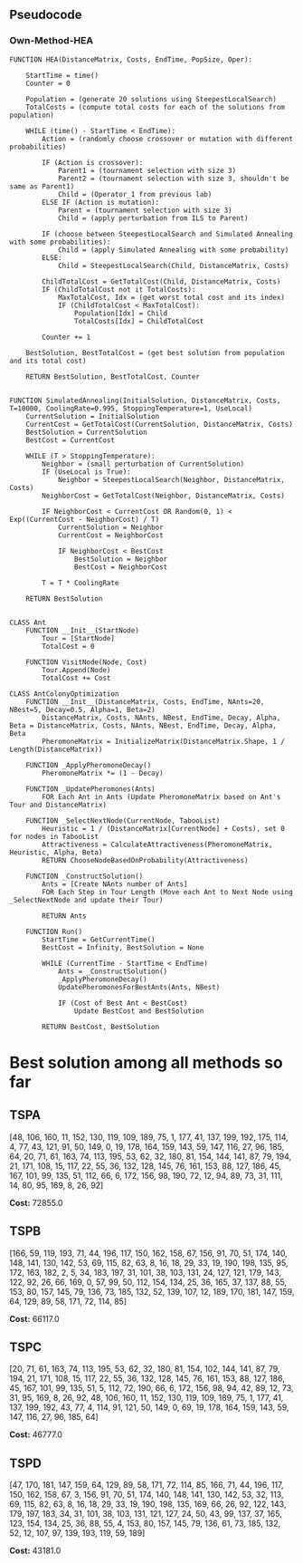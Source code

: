 ## Pseudocode

### Own-Method-HEA

    FUNCTION HEA(DistanceMatrix, Costs, EndTime, PopSize, Oper):

        StartTime = time()
        Counter = 0

        Population = (generate 20 solutions using SteepestLocalSearch)
        TotalCosts = (compute total costs for each of the solutions from population)

        WHILE (time() - StartTime < EndTime):
            Action = (randomly choose crossover or mutation with different probabilities)

            IF (Action is crossover):
                Parent1 = (tournament selection with size 3)
                Parent2 = (tournament selection with size 3, shouldn't be same as Parent1)
                Child = (Operator_1 from previous lab)
            ELSE IF (Action is mutation):
                Parent = (tournament selection with size 3)
                Child = (apply perturbation from ILS to Parent)

            IF (choose between SteepestLocalSearch and Simulated Annealing with some probabilities):
                Child = (apply Simulated Annealing with some probability)
            ELSE:
                Child = SteepestLocalSearch(Child, DistanceMatrix, Costs)

            ChildTotalCost = GetTotalCost(Child, DistanceMatrix, Costs)
            IF (ChildTotalCost not it TotalCosts):
                MaxTotalCost, Idx = (get worst total cost and its index)
                IF (ChildTotalCost < MaxTotalCost):
                    Population[Idx] = Child
                    TotalCosts[Idx] = ChildTotalCost

            Counter += 1

        BestSolution, BestTotalCost = (get best solution from population and its total cost)

        RETURN BestSolution, BestTotalCost, Counter

        
    FUNCTION SimulatedAnnealing(InitialSolution, DistanceMatrix, Costs, T=10000, CoolingRate=0.995, StoppingTemperature=1, UseLocal)
        CurrentSolution = InitialSolution
        CurrentCost = GetTotalCost(CurrentSolution, DistanceMatrix, Costs)
        BestSolution = CurrentSolution
        BestCost = CurrentCost

        WHILE (T > StoppingTemperature):
            Neighbor = (small perturbation of CurrentSolution)
            IF (UseLocal is True):
                Neighbor = SteepestLocalSearch(Neighbor, DistanceMatrix, Costs)
            NeighborCost = GetTotalCost(Neighbor, DistanceMatrix, Costs)

            IF NeighborCost < CurrentCost OR Random(0, 1) < Exp((CurrentCost - NeighborCost) / T)
                CurrentSolution = Neighbor
                CurrentCost = NeighborCost

                IF NeighborCost < BestCost
                    BestSolution = Neighbor
                    BestCost = NeighborCost

            T = T * CoolingRate

        RETURN BestSolution


    CLASS Ant
        FUNCTION __Init__(StartNode)
            Tour = [StartNode]
            TotalCost = 0

        FUNCTION VisitNode(Node, Cost)
            Tour.Append(Node)
            TotalCost += Cost

    CLASS AntColonyOptimization
        FUNCTION __Init__(DistanceMatrix, Costs, EndTime, NAnts=20, NBest=5, Decay=0.5, Alpha=1, Beta=2)
            DistanceMatrix, Costs, NAnts, NBest, EndTime, Decay, Alpha, Beta = DistanceMatrix, Costs, NAnts, NBest, EndTime, Decay, Alpha, Beta
            PheromoneMatrix = InitializeMatrix(DistanceMatrix.Shape, 1 / Length(DistanceMatrix))

        FUNCTION _ApplyPheromoneDecay()
            PheromoneMatrix *= (1 - Decay)

        FUNCTION _UpdatePheromones(Ants)
            FOR Each Ant in Ants (Update PheromoneMatrix based on Ant's Tour and DistanceMatrix)

        FUNCTION _SelectNextNode(CurrentNode, TabooList)
            Heuristic = 1 / (DistanceMatrix[CurrentNode] + Costs), set 0 for nodes in TabooList
            Attractiveness = CalculateAttractiveness(PheromoneMatrix, Heuristic, Alpha, Beta)
            RETURN ChooseNodeBasedOnProbability(Attractiveness)

        FUNCTION _ConstructSolution()
            Ants = [Create NAnts number of Ants]
            FOR Each Step in Tour Length (Move each Ant to Next Node using _SelectNextNode and update their Tour)

            RETURN Ants

        FUNCTION Run()
            StartTime = GetCurrentTime()
            BestCost = Infinity, BestSolution = None

            WHILE (CurrentTime - StartTime < EndTime)
                Ants = _ConstructSolution()
                _ApplyPheromoneDecay()
                UpdatePheromonesForBestAnts(Ants, NBest)

                IF (Cost of Best Ant < BestCost)
                    Update BestCost and BestSolution

            RETURN BestCost, BestSolution





# Best solution among all methods so far

## TSPA
[48, 106, 160, 11, 152, 130, 119, 109, 189, 75, 1, 177, 41, 137, 199, 192, 175, 114, 4, 77, 43, 121, 91, 50, 149, 0, 19, 178, 164, 159, 143, 59, 147, 116, 27, 96, 185, 64, 20, 71, 61, 163, 74, 113, 195, 53, 62, 32, 180, 81, 154, 144, 141, 87, 79, 194, 21, 171, 108, 15, 117, 22, 55, 36, 132, 128, 145, 76, 161, 153, 88, 127, 186, 45, 167, 101, 99, 135, 51, 112, 66, 6, 172, 156, 98, 190, 72, 12, 94, 89, 73, 31, 111, 14, 80, 95, 169, 8, 26, 92]

**Cost:** 72855.0


## TSPB
[166, 59, 119, 193, 71, 44, 196, 117, 150, 162, 158, 67, 156, 91, 70, 51, 174, 140, 148, 141, 130, 142, 53, 69, 115, 82, 63, 8, 16, 18, 29, 33, 19, 190, 198, 135, 95, 172, 163, 182, 2, 5, 34, 183, 197, 31, 101, 38, 103, 131, 24, 127, 121, 179, 143, 122, 92, 26, 66, 169, 0, 57, 99, 50, 112, 154, 134, 25, 36, 165, 37, 137, 88, 55, 153, 80, 157, 145, 79, 136, 73, 185, 132, 52, 139, 107, 12, 189, 170, 181, 147, 159, 64, 129, 89, 58, 171, 72, 114, 85]    

**Cost:** 66117.0


## TSPC
[20, 71, 61, 163, 74, 113, 195, 53, 62, 32, 180, 81, 154, 102, 144, 141, 87, 79, 194, 21, 171, 108, 15, 117, 22, 55, 36, 132, 128, 145, 76, 161, 153, 88, 127, 186, 45, 167, 101, 99, 135, 51, 5, 112, 72, 190, 66, 6, 172, 156, 98, 94, 42, 89, 12, 73, 31, 95, 169, 8, 26, 92, 48, 106, 160, 11, 152, 130, 119, 109, 189, 75, 1, 177, 41, 137, 199, 192, 43, 77, 4, 114, 91, 121, 50, 149, 0, 69, 19, 178, 164, 159, 143, 59, 147, 116, 27, 96, 185, 64]

**Cost:** 46777.0


## TSPD
[47, 170, 181, 147, 159, 64, 129, 89, 58, 171, 72, 114, 85, 166, 71, 44, 196, 117, 150, 162, 158, 67, 3, 156, 91, 70, 51, 174, 140, 148, 141, 130, 142, 53, 32, 113, 69, 115, 82, 63, 8, 16, 18, 29, 33, 19, 190, 198, 135, 169, 66, 26, 92, 122, 143, 179, 197, 183, 34, 31, 101, 38, 103, 131, 121, 127, 24, 50, 43, 99, 137, 37, 165, 123, 154, 134, 25, 36, 88, 55, 4, 153, 80, 157, 145, 79, 136, 61, 73, 185, 132, 52, 12, 107, 97, 139, 193, 119, 59, 189]  

**Cost:** 43181.0
